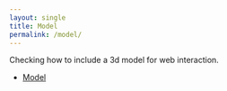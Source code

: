 ```yaml
---
layout: single
title: Model
permalink: /model/
---
```


Checking how to include a 3d model for web interaction.

* [Model](/Model/model.html)
